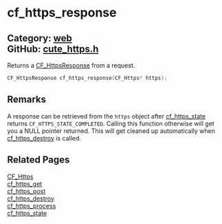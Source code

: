 [](../header.md ':include')

# cf_https_response

Category: [web](https://github.com/RandyGaul/cute_framework/blob/master/docs/api_reference?id=web)  
GitHub: [cute_https.h](https://github.com/RandyGaul/cute_framework/blob/master/include/cute_https.h)  
---

Returns a [CF_HttpsResponse](https://github.com/RandyGaul/cute_framework/blob/master/docs/web/cf_httpsresponse.md) from a request.

```cpp
CF_HttpsResponse cf_https_response(CF_Https* https);
```

## Remarks

A response can be retrieved from the `https` object after [cf_https_state](https://github.com/RandyGaul/cute_framework/blob/master/docs/web/cf_https_state.md) returns `CF_HTTPS_STATE_COMPLETED`.
Calling this function otherwise will get you a NULL pointer returned. This will get cleaned up automatically
when [cf_https_destroy](https://github.com/RandyGaul/cute_framework/blob/master/docs/web/cf_https_destroy.md) is called.

## Related Pages

[CF_Https](https://github.com/RandyGaul/cute_framework/blob/master/docs/web/cf_https.md)  
[cf_https_get](https://github.com/RandyGaul/cute_framework/blob/master/docs/web/cf_https_get.md)  
[cf_https_post](https://github.com/RandyGaul/cute_framework/blob/master/docs/web/cf_https_post.md)  
[cf_https_destroy](https://github.com/RandyGaul/cute_framework/blob/master/docs/web/cf_https_destroy.md)  
[cf_https_process](https://github.com/RandyGaul/cute_framework/blob/master/docs/web/cf_https_process.md)  
[cf_https_state](https://github.com/RandyGaul/cute_framework/blob/master/docs/web/cf_https_state.md)  
